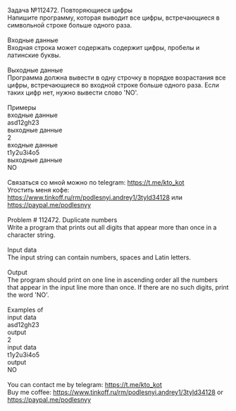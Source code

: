 Задача №112472. Повторяющиеся цифры<br />Напишите программу, которая выводит все цифры, встречающиеся в символьной строке больше одного раза.<br /><br />Входные данные<br />Входная строка может содержать содержит цифры, пробелы и латинские буквы.<br /><br />Выходные данные<br />Программа должна вывести в одну строчку в порядке возрастания все цифры, встречающиеся во входной строке больше одного раза. Если таких цифр нет, нужно вывести слово 'NO'.<br /><br />Примеры<br />входные данные<br />asd12gh23<br />выходные данные<br />2<br />входные данные<br />t1y2u3i4o5<br />выходные данные<br />NO<br /><br />Связаться со мной можно по telegram: https://t.me/kto_kot<br />Угостить меня кофе: https://www.tinkoff.ru/rm/podlesnyi.andrey1/3tyld34128 или https://paypal.me/podlesnyy<br /><br />Problem # 112472. Duplicate numbers<br />Write a program that prints out all digits that appear more than once in a character string.<br /><br />Input data<br />The input string can contain numbers, spaces and Latin letters.<br /><br />Output<br />The program should print on one line in ascending order all the numbers that appear in the input line more than once. If there are no such digits, print the word 'NO'.<br /><br />Examples of<br />input data<br />asd12gh23<br />output<br />2<br />input data<br />t1y2u3i4o5<br />output<br />NO<br /><br /> You can contact me by telegram: https://t.me/kto_kot <br /> Buy me coffee: https://www.tinkoff.ru/rm/podlesnyi.andrey1/3tyld34128 or https://paypal.me/podlesnyy